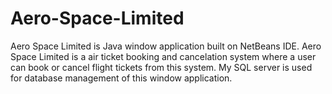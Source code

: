 # Aero-Space-Limited
Aero Space Limited is Java window application built on NetBeans IDE. Aero  Space Limited is a air ticket booking and cancelation system where a user can book or cancel flight tickets from this system. My SQL server is used for database management of this window application.
